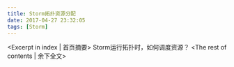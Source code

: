```yaml
---
title: Storm拓扑资源分配
date: 2017-04-27 23:32:05
tags: [Storm]
---
```

<Excerpt in index | 首页摘要>
Storm运行拓扑时，如何调度资源？<!-- more -->
<The rest of contents | 余下全文>
